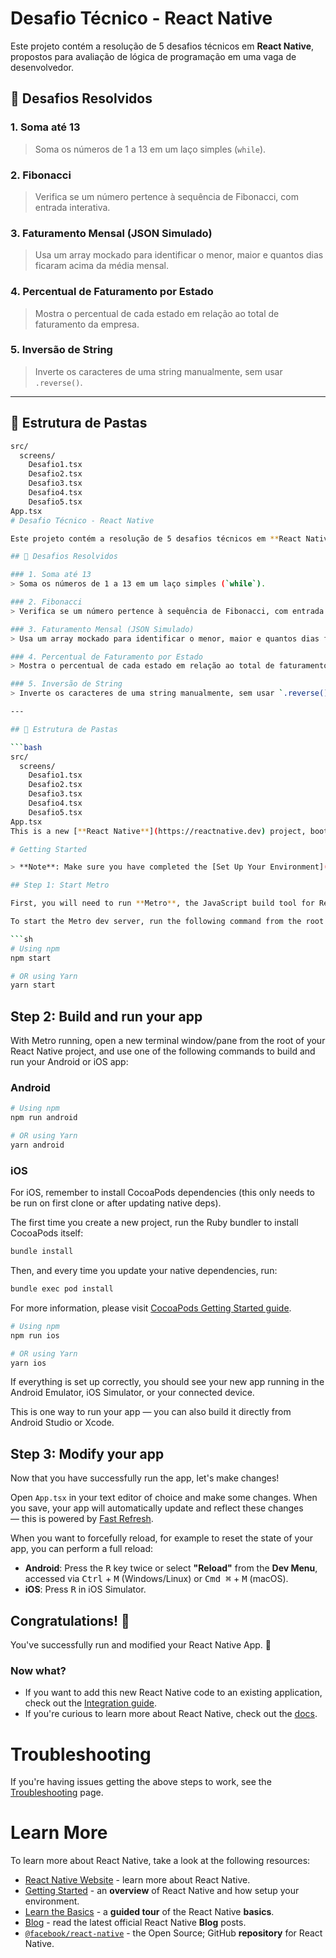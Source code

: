 # Desafio Técnico - React Native

Este projeto contém a resolução de 5 desafios técnicos em **React Native**, propostos para avaliação de lógica de programação em uma vaga de desenvolvedor.

## 🚀 Desafios Resolvidos

### 1. Soma até 13
> Soma os números de 1 a 13 em um laço simples (`while`).

### 2. Fibonacci
> Verifica se um número pertence à sequência de Fibonacci, com entrada interativa.

### 3. Faturamento Mensal (JSON Simulado)
> Usa um array mockado para identificar o menor, maior e quantos dias ficaram acima da média mensal.

### 4. Percentual de Faturamento por Estado
> Mostra o percentual de cada estado em relação ao total de faturamento da empresa.

### 5. Inversão de String
> Inverte os caracteres de uma string manualmente, sem usar `.reverse()`.

---

## 📂 Estrutura de Pastas

```bash
src/
  screens/
    Desafio1.tsx
    Desafio2.tsx
    Desafio3.tsx
    Desafio4.tsx
    Desafio5.tsx
App.tsx
# Desafio Técnico - React Native

Este projeto contém a resolução de 5 desafios técnicos em **React Native**, propostos para avaliação de lógica de programação em uma vaga de desenvolvedor.

## 🚀 Desafios Resolvidos

### 1. Soma até 13
> Soma os números de 1 a 13 em um laço simples (`while`).

### 2. Fibonacci
> Verifica se um número pertence à sequência de Fibonacci, com entrada interativa.

### 3. Faturamento Mensal (JSON Simulado)
> Usa um array mockado para identificar o menor, maior e quantos dias ficaram acima da média mensal.

### 4. Percentual de Faturamento por Estado
> Mostra o percentual de cada estado em relação ao total de faturamento da empresa.

### 5. Inversão de String
> Inverte os caracteres de uma string manualmente, sem usar `.reverse()`.

---

## 📂 Estrutura de Pastas

```bash
src/
  screens/
    Desafio1.tsx
    Desafio2.tsx
    Desafio3.tsx
    Desafio4.tsx
    Desafio5.tsx
App.tsx
This is a new [**React Native**](https://reactnative.dev) project, bootstrapped using [`@react-native-community/cli`](https://github.com/react-native-community/cli).

# Getting Started

> **Note**: Make sure you have completed the [Set Up Your Environment](https://reactnative.dev/docs/set-up-your-environment) guide before proceeding.

## Step 1: Start Metro

First, you will need to run **Metro**, the JavaScript build tool for React Native.

To start the Metro dev server, run the following command from the root of your React Native project:

```sh
# Using npm
npm start

# OR using Yarn
yarn start
```

## Step 2: Build and run your app

With Metro running, open a new terminal window/pane from the root of your React Native project, and use one of the following commands to build and run your Android or iOS app:

### Android

```sh
# Using npm
npm run android

# OR using Yarn
yarn android
```

### iOS

For iOS, remember to install CocoaPods dependencies (this only needs to be run on first clone or after updating native deps).

The first time you create a new project, run the Ruby bundler to install CocoaPods itself:

```sh
bundle install
```

Then, and every time you update your native dependencies, run:

```sh
bundle exec pod install
```

For more information, please visit [CocoaPods Getting Started guide](https://guides.cocoapods.org/using/getting-started.html).

```sh
# Using npm
npm run ios

# OR using Yarn
yarn ios
```

If everything is set up correctly, you should see your new app running in the Android Emulator, iOS Simulator, or your connected device.

This is one way to run your app — you can also build it directly from Android Studio or Xcode.

## Step 3: Modify your app

Now that you have successfully run the app, let's make changes!

Open `App.tsx` in your text editor of choice and make some changes. When you save, your app will automatically update and reflect these changes — this is powered by [Fast Refresh](https://reactnative.dev/docs/fast-refresh).

When you want to forcefully reload, for example to reset the state of your app, you can perform a full reload:

- **Android**: Press the <kbd>R</kbd> key twice or select **"Reload"** from the **Dev Menu**, accessed via <kbd>Ctrl</kbd> + <kbd>M</kbd> (Windows/Linux) or <kbd>Cmd ⌘</kbd> + <kbd>M</kbd> (macOS).
- **iOS**: Press <kbd>R</kbd> in iOS Simulator.

## Congratulations! :tada:

You've successfully run and modified your React Native App. :partying_face:

### Now what?

- If you want to add this new React Native code to an existing application, check out the [Integration guide](https://reactnative.dev/docs/integration-with-existing-apps).
- If you're curious to learn more about React Native, check out the [docs](https://reactnative.dev/docs/getting-started).

# Troubleshooting

If you're having issues getting the above steps to work, see the [Troubleshooting](https://reactnative.dev/docs/troubleshooting) page.

# Learn More

To learn more about React Native, take a look at the following resources:

- [React Native Website](https://reactnative.dev) - learn more about React Native.
- [Getting Started](https://reactnative.dev/docs/environment-setup) - an **overview** of React Native and how setup your environment.
- [Learn the Basics](https://reactnative.dev/docs/getting-started) - a **guided tour** of the React Native **basics**.
- [Blog](https://reactnative.dev/blog) - read the latest official React Native **Blog** posts.
- [`@facebook/react-native`](https://github.com/facebook/react-native) - the Open Source; GitHub **repository** for React Native.
